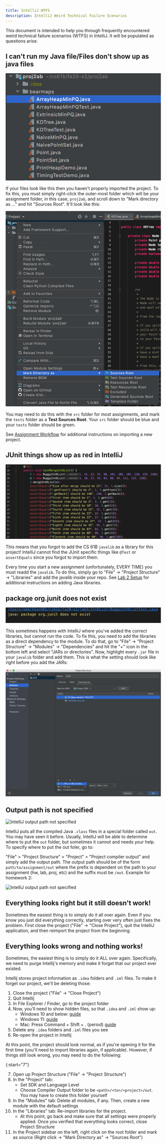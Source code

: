 ```yaml
---
title: IntelliJ WTFS
description: IntelliJ Weird Technical Failure Scenarios
---
```


This document is intended to help you through frequently encountered weird
technical failure scenarios (WTFS) in IntelliJ. It will be populated as questions
arise.

## I can't run my Java file/Files don't show up as java files

![IntelliJ Import Error](/img/cs61b/intellij-import-error.png)

If your files look like this then you haven't properly imported the project.
To fix this, you must simply right-click the outer-most folder which will be your
assignment folder, in this case, `proj2ab`, and scroll down to "Mark directory as ..."
and hit "Sources Root". It'll look like this:

![IntelliJ Mark directory as](/img/cs61b/intellij-mark-dir-as.png)

You may need to do this with the `src` folder for most assignments, and mark the
`tests` folder as a **Test Sources Root**. Your `src` folder should be blue and
your `tests` folder should be green.

See [Assignment Workflow](../assignment-workflow/index.md) for additional
instructions on importing a new project.

## JUnit things show up as red in IntelliJ

![IntelliJ Missing Javalib](/img/cs61b/intellij-missing-javalib.png)

This means that you forgot to add the CS 61B `javalib` as a library for this project!
IntelliJ cannot find the JUnit specific things like `@Test` or `assertEquals`
since you forgot to import them.

Every time you start a new assignment (unfortunately, EVERY TIME) you must readd
the `javalib`. To do this, simply go to "File" -> "Project Structure" -> "Libraries"
and add the javalib inside your repo. See [Lab 2 Setup](../lab/lab2setup/lab2setup.html#getting-java-libraries)
for additional instructions on adding Java libraries.

## package org.junit does not exist

![IntelliJ package org.junit doesn't exist](/img/cs61b/intellij-junit-dnt-exist.png)

This sometimes happens with IntelliJ where you've added the correct libraries,
but cannot run the code. To fix this, you need to add the libraries as a direct
dependency to the module. To do that, go to "File" -> "Project Structure" ->
"Modules" -> "Dependencies" and hit the "+" icon in the bottom left and select
"JARs or directories". Now, highlight every `.jar` file in your `javalib` folder
and add them. This is what the setting should look like right before you add
the JARs:

![IntelliJ adding deps](/img/cs61b/intellij-adding-deps.png)

## Output path is not specified

![IntelliJ output path not specified](/img/cs61b/img/intellij-out-not-specified.png)

IntelliJ puts all the compiled Java `.class` files in a special folder called
`out`. You may have seen it before. Usually, IntelliJ will be able to determine
where to put the `out` folder, but sometimes it cannot and needs your help. To
specify where to put the out foler, go to:

"File" > "Project Structure" > "Project" > "Project compiler output" and simply
add the output path. The output path should be of the form `path/to/assignment/out`
where the prefix is dependent on the path to your assignment (hw, lab, proj, etc)
and the suffix must be `/out`. Example for homework 2:

![IntelliJ output path not specified](/img/cs61b/img/intellij-specifying-out.png)

## Everything looks right but it still doesn't work!

Sometimes the easiest thing is to simply do it all over again. Even if you know you
just did everything correctly, starting over very often just fixes the problem.
First close the project ("File" -> "Close Project"), quit the IntelliJ application,
and then reimport the project from the beginning.

## Everything looks wrong and nothing works!

Sometimes, the easiest thing is to simply do it ALL over again. Specifically, we need to purge Intellij's memory and
make it forget that our project ever existed.

Intellij stores project information as `.idea` folders and `.iml` files. To make it forget our project, we'll be
deleting those:

1.  Close the project ("File" -> "Close Project")
2.  Quit Intellij
3.  In File Explorer / Finder, go to the project folder
4.  Now, you'll need to show hidden files, so that `.idea` and `.iml` show up:
    - Windows 10 and below:
      [guide](https://support.microsoft.com/en-us/windows/show-hidden-files-0320fe58-0117-fd59-6851-9b7f9840fdb2)
    - Windows 11: [guide](https://pureinfotech.com/show-hidden-files-windows-11-file-explorer/)
    - Mac: Press Command + Shift + . (period)
      [guide](https://www.pcmag.com/how-to/how-to-access-your-macs-hidden-files)
5.  Delete any `.idea` folders and `.iml` files you see
6.  Re-open the project in Intellij

At this point, the project should look normal, as if you're opening it for the first time (you'll need to import libraries again, if applicable). However, if things still look wrong, you may need to do the following: 

{:start="7"}

7.  Open up Project Structure ("File" -> "Project Structure")
8.  In the "Project" tab:
    - Set SDK and Language Level
    - Choose Compiler Output folder to be `<path>/<to>/<project>/out`. You may have to create this folder yourself
9.  In the "Modules" tab: Delete all modules, if any. Then, create a new module with the default settings
10. In the "Libraries" tab: Re-import libraries for the project.
    - At this point, go back and make sure that all settings were properly applied. Once you verified that everything
      looks correct, close Project Structure
11. In the Project sidebar on the left, right click on the root folder and mark as source (Right click ->
    "Mark Directory as" -> "Sources Root")
